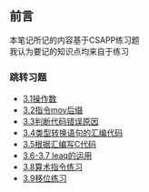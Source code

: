 ## 前言
本笔记所记的内容基于CSAPP练习题  
我认为要记的知识点均来自于练习

### 跳转习题
- [3.1操作数](./3.1-operand.md)
- [3.2指令mov后缀](./3.2_3.3.md)
- [3.3判断代码错误原因](./3.2_3.3.md#判断报错原因)
- [3.4类型转换语句的汇编代码](./3.4_3.5_coding.md) 
- [3.5根据汇编写C代码](./3.4_3.5_coding.md#写c语言吧)
- [3.6-3.7 leaq的运用](./3.6789_other_instr.md)
- [3.8算术指令练习](./3.6789_other_instr.md#算术指令练习)
- [3.9移位练习](./3.6789_other_instr.md#移位练习)